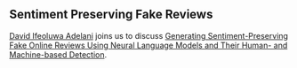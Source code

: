 ## Sentiment Preserving Fake Reviews

[David Ifeoluwa Adelani](https://dadelani.github.io/) joins us to discuss [Generating Sentiment-Preserving Fake Online Reviews Using Neural Language Models and Their Human- and Machine-based Detection](https://arxiv.org/abs/1907.09177).


